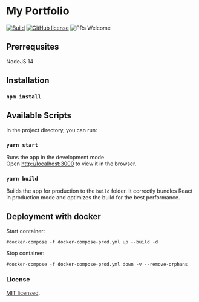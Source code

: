 # My Portfolio

[![Build](https://github.com/alexjcm/portfolio/actions/workflows/build.yml/badge.svg)](https://github.com/alexjcm/portfolio/actions/workflows/build.yml) [![GitHub license](https://img.shields.io/badge/license-MIT-blue.svg)](https://github.com/facebook/react/blob/master/LICENSE) ![PRs Welcome](https://img.shields.io/badge/PRs-welcome-brightgreen.svg)

## Prerrequsites

NodeJS 14

## Installation

### `npm install`

## Available Scripts

In the project directory, you can run:

### `yarn start`

Runs the app in the development mode.\
Open [http://localhost:3000](http://localhost:3000) to view it in the browser.

### `yarn build`

Builds the app for production to the `build` folder. It correctly bundles React in production mode and optimizes the build for the best performance.

## Deployment with docker

Start container:

```
#docker-compose -f docker-compose-prod.yml up --build -d
```

Stop container:

```
#docker-compose -f docker-compose-prod.yml down -v --remove-orphans
```

### License

[MIT licensed](./LICENSE).
